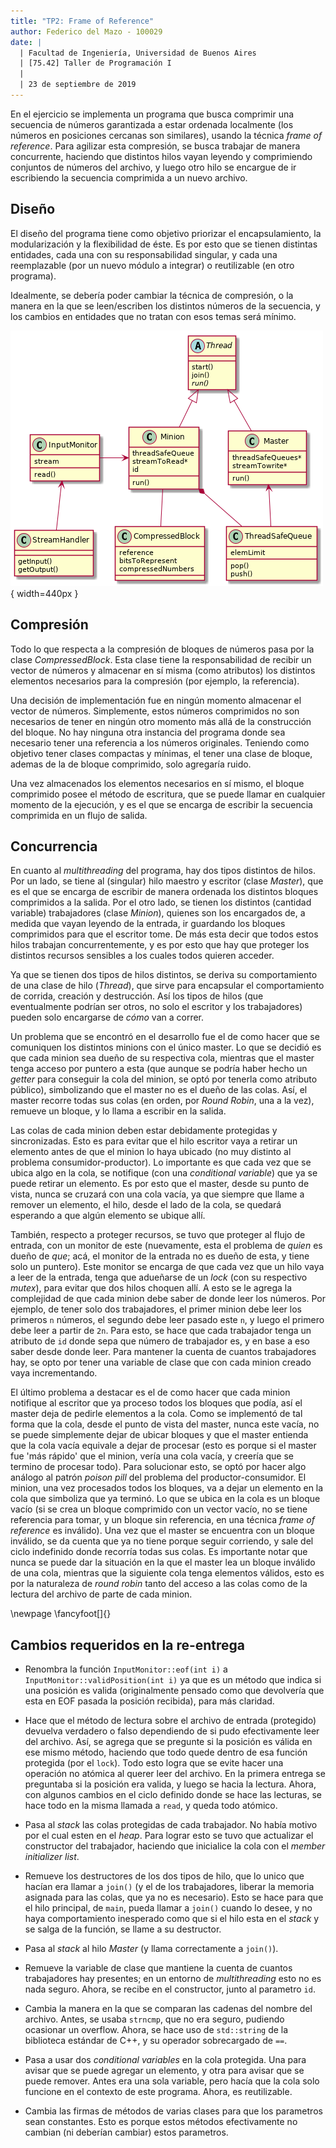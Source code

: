 ```yaml
---
title: "TP2: Frame of Reference"
author: Federico del Mazo - 100029
date: |
  | Facultad de Ingeniería, Universidad de Buenos Aires
  | [75.42] Taller de Programación I
  | 
  | 23 de septiembre de 2019
---
```


En el ejercicio se implementa un programa que busca comprimir una secuencia de números garantizada a estar ordenada localmente (los números en posiciones cercanas son similares), usando la técnica *frame of reference*. Para agilizar esta compresión, se busca trabajar de manera concurrente, haciendo que distintos hilos vayan leyendo y comprimiendo conjuntos de números del archivo, y luego otro hilo se encargue de ir escribiendo la secuencia comprimida a un nuevo archivo.

## Diseño

El diseño del programa tiene como objetivo priorizar el encapsulamiento, la modularización y la flexibilidad de éste. Es por esto que se tienen distintas entidades, cada una con su responsabilidad singular, y cada una reemplazable (por un nuevo módulo a integrar) o reutilizable (en otro programa).

Idealmente, se debería poder cambiar la técnica de compresión, o la manera en la que se leen/escriben los distintos números de la secuencia, y los cambios en entidades que no tratan con esos temas será mínimo.

![Esqueleto general del programa](diagrams/skel.png){ width=440px }

## Compresión

Todo lo que respecta a la compresión de bloques de números pasa por la clase *CompressedBlock*. Esta clase tiene la responsabilidad de recibir un vector de números y almacenar en sí misma (como atributos) los distintos elementos necesarios para la compresión (por ejemplo, la referencia).

Una decisión de implementación fue en ningún momento almacenar el vector de números. Simplemente, estos números comprimidos no son necesarios de tener en ningún otro momento más allá de la construcción del bloque. No hay ninguna otra instancia del programa donde sea necesario tener una referencia a los números originales. Teniendo como objetivo tener clases compactas y mínimas, el tener una clase de bloque, ademas de la de bloque comprimido, solo agregaría ruido. 

Una vez almacenados los elementos necesarios en sí mismo, el bloque comprimido posee el método de escritura, que se puede llamar en cualquier momento de la ejecución, y es el que se encarga de escribir la secuencia comprimida en un flujo de salida.

## Concurrencia

En cuanto al *multithreading* del programa, hay dos tipos distintos de hilos. Por un lado, se tiene al (singular) hilo maestro y escritor (clase *Master*), que es el que se encarga de escribir de manera ordenada los distintos bloques comprimidos a la salida. Por el otro lado, se tienen los distintos (cantidad variable) trabajadores (clase *Minion*), quienes son los encargados de, a medida que vayan leyendo de la entrada, ir guardando los bloques comprimidos para que el escritor tome. De más esta decir que todos estos hilos trabajan concurrentemente, y es por esto que hay que proteger los distintos recursos sensibles a los cuales todos quieren acceder.

Ya que se tienen dos tipos de hilos distintos, se deriva su comportamiento de una clase de hilo (*Thread*), que sirve para encapsular el comportamiento de corrida, creación y destrucción. Así los tipos de hilos (que eventualmente podrían ser otros, no solo el escritor y los trabajadores) pueden solo encargarse de *cómo* van a correr.

Un problema que se encontró en el desarrollo fue el de como hacer que se comuniquen los distintos minions con el único master. Lo que se decidió es que cada minion sea dueño de su respectiva cola, mientras que el master tenga acceso por puntero a esta (que aunque se podría haber hecho un *getter* para conseguir la cola del minion, se optó por tenerla como atributo público), simbolizando que el master no es el dueño de las colas. Así, el master recorre todas sus colas (en orden, por *Round Robin*, una a la vez), remueve un bloque, y lo llama a escribir en la salida.

Las colas de cada minion deben estar debidamente protegidas y sincronizadas. Esto es para evitar que el hilo escritor vaya a retirar un elemento antes de que el minion lo haya ubicado (no muy distinto al problema consumidor-productor). Lo importante es que cada vez que se ubica algo en la cola, se notifique (con una *conditional variable*) que ya se puede retirar un elemento. Es por esto que el master, desde su punto de vista, nunca se cruzará con una cola vacía, ya que siempre que llame a remover un elemento, el hilo, desde el lado de la cola, se quedará esperando a que algún elemento se ubique allí.

También, respecto a proteger recursos, se tuvo que proteger al flujo de entrada, con un monitor de este (nuevamente, esta el problema de *quien* es dueño de *que*; acá, el monitor de la entrada no es dueño de esta, y tiene solo un puntero). Este monitor se encarga de que cada vez que un hilo vaya a leer de la entrada, tenga que adueñarse de un *lock* (con su respectivo *mutex*), para evitar que dos hilos choquen allí. A esto se le agrega la complejidad de que cada minion debe saber de donde leer los números. Por ejemplo, de tener solo dos trabajadores, el primer minion debe leer los primeros `n` números, el segundo debe leer pasado este `n`, y luego el primero debe leer a partir de `2n`. Para esto, se hace que cada trabajador tenga un atributo de `id` donde sepa que número de trabajador es, y en base a eso saber desde donde leer. Para mantener la cuenta de cuantos trabajadores hay, se opto por tener una variable de clase que con cada minion creado vaya incrementando.

El último problema a destacar es el de como hacer que cada minion notifique al escritor que ya proceso todos los bloques que podía, así el master deja de pedirle elementos a la cola. Como se implementó de tal forma que la cola, desde el punto de vista del master, nunca este vacía, no se puede simplemente dejar de ubicar bloques y que el master entienda que la cola vacía equivale a dejar de procesar (esto es porque si el master fue 'más rápido' que el minion, vería una cola vacía, y creería que se termino de procesar todo). Para solucionar esto, se optó por hacer algo análogo al patrón *poison pill* del problema del productor-consumidor. El minion, una vez procesados todos los bloques, va a dejar un elemento en la cola que simboliza que ya terminó. Lo que se ubica en la cola es un bloque vacío (si se crea un bloque comprimido con un vector vacío, no se tiene referencia para tomar, y un bloque sin referencia, en una técnica *frame of reference* es inválido). Una vez que el master se encuentra con un bloque inválido, se da cuenta que ya no tiene porque seguir corriendo, y sale del ciclo indefinido donde recorría todas sus colas. Es importante notar que nunca se puede dar la situación en la que el master lea un bloque inválido de una cola, mientras que la siguiente cola tenga elementos válidos, esto es por la naturaleza de *round robin* tanto del acceso a las colas como de la lectura del archivo de parte de cada minion.

\newpage
\fancyfoot[]{}

## Cambios requeridos en la re-entrega

* Renombra la función `InputMonitor::eof(int i)` a `InputMonitor::validPosition(int i)` ya que es un método que indica si una posición es valida (originalmente pensado como que devolvería que esta en EOF pasada la posición recibida), para más claridad. 

* Hace que el método de lectura sobre el archivo de entrada (protegido) devuelva verdadero o falso dependiendo de si pudo efectivamente leer del archivo. Así, se agrega que se pregunte si la posición es válida en ese mismo método, haciendo que todo quede dentro de esa función protegida (por el `lock`). Todo esto logra que se evite hacer una operación no atómica al querer leer del archivo. En la primera entrega se preguntaba si la posición era valida, y luego se hacia la lectura. Ahora, con algunos cambios en el ciclo definido donde se hace las lecturas, se hace todo en la misma llamada a `read`, y queda todo atómico.

* Pasa al *stack* las colas protegidas de cada trabajador. No había motivo por el cual esten en el *heap*. Para lograr esto se tuvo que actualizar el constructor del trabajador, haciendo que inicialice la cola con el *member initializer list*.

* Remueve los destructores de los dos tipos de hilo, que lo unico que hacían era llamar a `join()` (y el de los trabajadores, liberar la memoria asignada para las colas, que ya no es necesario). Esto se hace para que el hilo principal, de `main`, pueda llamar a `join()` cuando lo desee, y no haya comportamiento inesperado como que si el hilo esta en el *stack* y se salga de la función, se llame a su destructor.

* Pasa al *stack* al hilo *Master* (y llama correctamente a `join()`).

* Remueve la variable de clase que mantiene la cuenta de cuantos trabajadores hay presentes; en un entorno de *multithreading* esto no es nada seguro. Ahora, se recibe en el constructor, junto al parametro `id`.

* Cambia la manera en la que se comparan las cadenas del nombre del archivo. Antes, se usaba `strncmp`, que no era seguro, pudiendo ocasionar un overflow. Ahora, se hace uso de `std::string` de la biblioteca estándar de C++, y su operador sobrecargado de `==`.

* Pasa a usar dos *conditional variables* en la cola protegida. Una para avisar que se puede agregar un elemento, y otra para avisar que se puede remover. Antes era una sola variable, pero hacía que la cola solo funcione en el contexto de este programa. Ahora, es reutilizable.

* Cambia las firmas de métodos de varias clases para que los parametros sean constantes. Esto es porque estos métodos efectivamente no cambian (ni deberían cambiar) estos parametros.
